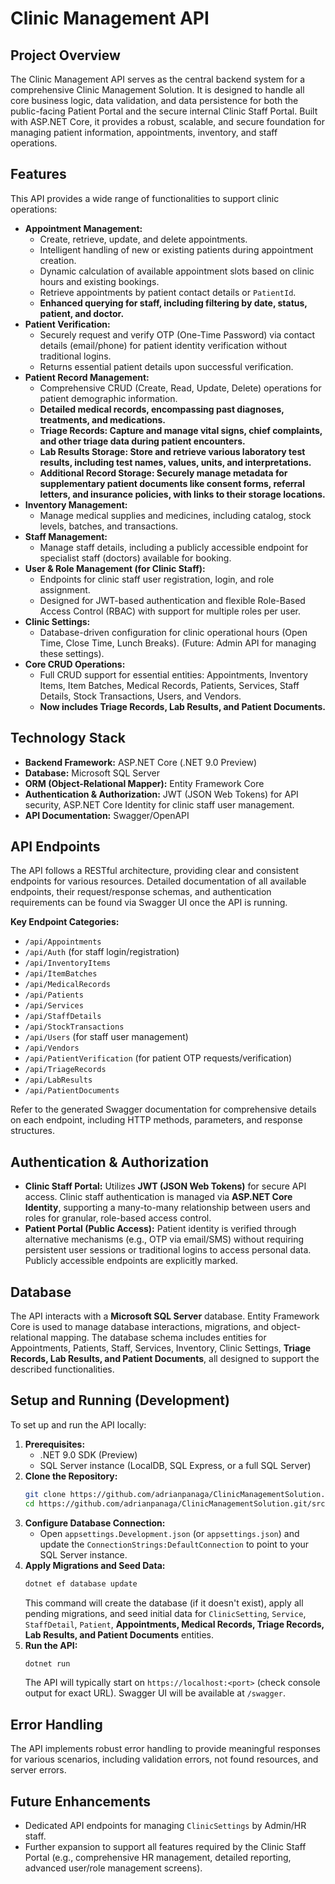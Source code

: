 # Clinic Management API

## Project Overview

The Clinic Management API serves as the central backend system for a comprehensive Clinic Management Solution. It is designed to handle all core business logic, data validation, and data persistence for both the public-facing Patient Portal and the secure internal Clinic Staff Portal. Built with ASP.NET Core, it provides a robust, scalable, and secure foundation for managing patient information, appointments, inventory, and staff operations.

## Features

This API provides a wide range of functionalities to support clinic operations:

* **Appointment Management:**
    * Create, retrieve, update, and delete appointments.
    * Intelligent handling of new or existing patients during appointment creation.
    * Dynamic calculation of available appointment slots based on clinic hours and existing bookings.
    * Retrieve appointments by patient contact details or `PatientId`.
    * **Enhanced querying for staff, including filtering by date, status, patient, and doctor.**
* **Patient Verification:**
    * Securely request and verify OTP (One-Time Password) via contact details (email/phone) for patient identity verification without traditional logins.
    * Returns essential patient details upon successful verification.
* **Patient Record Management:**
    * Comprehensive CRUD (Create, Read, Update, Delete) operations for patient demographic information.
    * **Detailed medical records, encompassing past diagnoses, treatments, and medications.**
    * **Triage Records: Capture and manage vital signs, chief complaints, and other triage data during patient encounters.**
    * **Lab Results Storage: Store and retrieve various laboratory test results, including test names, values, units, and interpretations.**
    * **Additional Record Storage: Securely manage metadata for supplementary patient documents like consent forms, referral letters, and insurance policies, with links to their storage locations.**
* **Inventory Management:**
    * Manage medical supplies and medicines, including catalog, stock levels, batches, and transactions.
* **Staff Management:**
    * Manage staff details, including a publicly accessible endpoint for specialist staff (doctors) available for booking.
* **User & Role Management (for Clinic Staff):**
    * Endpoints for clinic staff user registration, login, and role assignment.
    * Designed for JWT-based authentication and flexible Role-Based Access Control (RBAC) with support for multiple roles per user.
* **Clinic Settings:**
    * Database-driven configuration for clinic operational hours (Open Time, Close Time, Lunch Breaks). (Future: Admin API for managing these settings).
* **Core CRUD Operations:**
    * Full CRUD support for essential entities: Appointments, Inventory Items, Item Batches, Medical Records, Patients, Services, Staff Details, Stock Transactions, Users, and Vendors.
    * **Now includes Triage Records, Lab Results, and Patient Documents.**

## Technology Stack

* **Backend Framework:** ASP.NET Core (.NET 9.0 Preview)
* **Database:** Microsoft SQL Server
* **ORM (Object-Relational Mapper):** Entity Framework Core
* **Authentication & Authorization:** JWT (JSON Web Tokens) for API security, ASP.NET Core Identity for clinic staff user management.
* **API Documentation:** Swagger/OpenAPI

## API Endpoints

The API follows a RESTful architecture, providing clear and consistent endpoints for various resources. Detailed documentation of all available endpoints, their request/response schemas, and authentication requirements can be found via Swagger UI once the API is running.

**Key Endpoint Categories:**

* `/api/Appointments`
* `/api/Auth` (for staff login/registration)
* `/api/InventoryItems`
* `/api/ItemBatches`
* `/api/MedicalRecords`
* `/api/Patients`
* `/api/Services`
* `/api/StaffDetails`
* `/api/StockTransactions`
* `/api/Users` (for staff user management)
* `/api/Vendors`
* `/api/PatientVerification` (for patient OTP requests/verification)
* `/api/TriageRecords`
* `/api/LabResults`
* `/api/PatientDocuments`

Refer to the generated Swagger documentation for comprehensive details on each endpoint, including HTTP methods, parameters, and response structures.

## Authentication & Authorization

* **Clinic Staff Portal:** Utilizes **JWT (JSON Web Tokens)** for secure API access. Clinic staff authentication is managed via **ASP.NET Core Identity**, supporting a many-to-many relationship between users and roles for granular, role-based access control.
* **Patient Portal (Public Access):** Patient identity is verified through alternative mechanisms (e.g., OTP via email/SMS) without requiring persistent user sessions or traditional logins to access personal data. Publicly accessible endpoints are explicitly marked.

## Database

The API interacts with a **Microsoft SQL Server** database. Entity Framework Core is used to manage database interactions, migrations, and object-relational mapping. The database schema includes entities for Appointments, Patients, Staff, Services, Inventory, Clinic Settings, **Triage Records, Lab Results, and Patient Documents**, all designed to support the described functionalities.

## Setup and Running (Development)

To set up and run the API locally:

1.  **Prerequisites:**
    * .NET 9.0 SDK (Preview)
    * SQL Server instance (LocalDB, SQL Express, or a full SQL Server)
2.  **Clone the Repository:**
    ```bash
    git clone https://github.com/adrianpanaga/ClinicManagementSolution.git
    cd https://github.com/adrianpanaga/ClinicManagementSolution.git/src/ClinicManagementAPI
    ```
3.  **Configure Database Connection:**
    * Open `appsettings.Development.json` (or `appsettings.json`) and update the `ConnectionStrings:DefaultConnection` to point to your SQL Server instance.
4.  **Apply Migrations and Seed Data:**
    ```bash
    dotnet ef database update
    ```
    This command will create the database (if it doesn't exist), apply all pending migrations, and seed initial data for `ClinicSetting`, `Service`, `StaffDetail`, `Patient`, **Appointments, Medical Records, Triage Records, Lab Results, and Patient Documents** entities.
5.  **Run the API:**
    ```bash
    dotnet run
    ```
    The API will typically start on `https://localhost:<port>` (check console output for exact URL). Swagger UI will be available at `/swagger`.

## Error Handling

The API implements robust error handling to provide meaningful responses for various scenarios, including validation errors, not found resources, and server errors.

## Future Enhancements

* Dedicated API endpoints for managing `ClinicSettings` by Admin/HR staff.
* Further expansion to support all features required by the Clinic Staff Portal (e.g., comprehensive HR management, detailed reporting, advanced user/role management screens).
